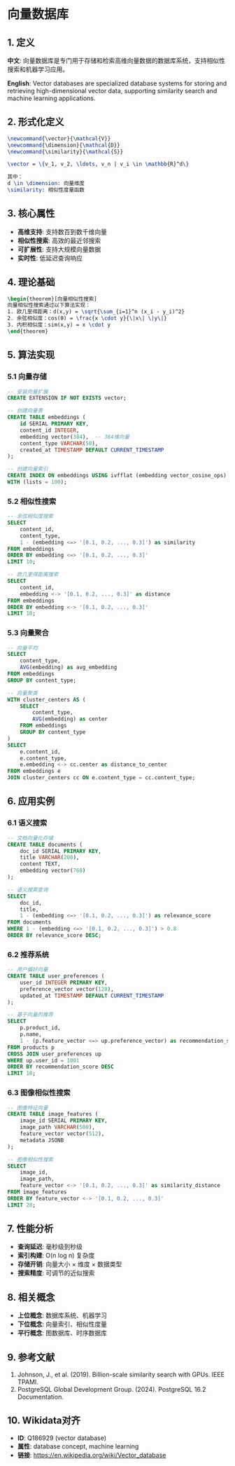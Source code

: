 # 向量数据库

## 1. 定义

**中文**: 向量数据库是专门用于存储和检索高维向量数据的数据库系统，支持相似性搜索和机器学习应用。

**English**: Vector databases are specialized database systems for storing and retrieving high-dimensional vector data, supporting similarity search and machine learning applications.

## 2. 形式化定义

```latex
\newcommand{\vector}{\mathcal{V}}
\newcommand{\dimension}{\mathcal{D}}
\newcommand{\similarity}{\mathcal{S}}

\vector = \{v_1, v_2, \ldots, v_n | v_i \in \mathbb{R}^d\}

其中：
d \in \dimension: 向量维度
\similarity: 相似性度量函数
```

## 3. 核心属性

- **高维支持**: 支持数百到数千维向量
- **相似性搜索**: 高效的最近邻搜索
- **可扩展性**: 支持大规模向量数据
- **实时性**: 低延迟查询响应

## 4. 理论基础

```latex
\begin{theorem}[向量相似性搜索]
向量相似性搜索通过以下算法实现：
1. 欧几里得距离：d(x,y) = \sqrt{\sum_{i=1}^n (x_i - y_i)^2}
2. 余弦相似度：cos(θ) = \frac{x \cdot y}{\|x\| \|y\|}
3. 内积相似度：sim(x,y) = x \cdot y
\end{theorem}
```

## 5. 算法实现

### 5.1 向量存储

```sql
-- 安装向量扩展
CREATE EXTENSION IF NOT EXISTS vector;

-- 创建向量表
CREATE TABLE embeddings (
    id SERIAL PRIMARY KEY,
    content_id INTEGER,
    embedding vector(384),  -- 384维向量
    content_type VARCHAR(50),
    created_at TIMESTAMP DEFAULT CURRENT_TIMESTAMP
);

-- 创建向量索引
CREATE INDEX ON embeddings USING ivfflat (embedding vector_cosine_ops)
WITH (lists = 100);
```

### 5.2 相似性搜索

```sql
-- 余弦相似度搜索
SELECT 
    content_id,
    content_type,
    1 - (embedding <=> '[0.1, 0.2, ..., 0.3]') as similarity
FROM embeddings
ORDER BY embedding <=> '[0.1, 0.2, ..., 0.3]'
LIMIT 10;

-- 欧几里得距离搜索
SELECT 
    content_id,
    embedding <-> '[0.1, 0.2, ..., 0.3]' as distance
FROM embeddings
ORDER BY embedding <-> '[0.1, 0.2, ..., 0.3]'
LIMIT 10;
```

### 5.3 向量聚合

```sql
-- 向量平均
SELECT 
    content_type,
    AVG(embedding) as avg_embedding
FROM embeddings
GROUP BY content_type;

-- 向量聚类
WITH cluster_centers AS (
    SELECT 
        content_type,
        AVG(embedding) as center
    FROM embeddings
    GROUP BY content_type
)
SELECT 
    e.content_id,
    e.content_type,
    e.embedding <-> cc.center as distance_to_center
FROM embeddings e
JOIN cluster_centers cc ON e.content_type = cc.content_type;
```

## 6. 应用实例

### 6.1 语义搜索

```sql
-- 文档向量化存储
CREATE TABLE documents (
    doc_id SERIAL PRIMARY KEY,
    title VARCHAR(200),
    content TEXT,
    embedding vector(768)
);

-- 语义搜索查询
SELECT 
    doc_id,
    title,
    1 - (embedding <=> '[0.1, 0.2, ..., 0.3]') as relevance_score
FROM documents
WHERE 1 - (embedding <=> '[0.1, 0.2, ..., 0.3]') > 0.8
ORDER BY relevance_score DESC;
```

### 6.2 推荐系统

```sql
-- 用户偏好向量
CREATE TABLE user_preferences (
    user_id INTEGER PRIMARY KEY,
    preference_vector vector(128),
    updated_at TIMESTAMP DEFAULT CURRENT_TIMESTAMP
);

-- 基于向量的推荐
SELECT 
    p.product_id,
    p.name,
    1 - (p.feature_vector <=> up.preference_vector) as recommendation_score
FROM products p
CROSS JOIN user_preferences up
WHERE up.user_id = 1001
ORDER BY recommendation_score DESC
LIMIT 10;
```

### 6.3 图像相似性搜索

```sql
-- 图像特征向量
CREATE TABLE image_features (
    image_id SERIAL PRIMARY KEY,
    image_path VARCHAR(500),
    feature_vector vector(512),
    metadata JSONB
);

-- 图像相似性搜索
SELECT 
    image_id,
    image_path,
    feature_vector <-> '[0.1, 0.2, ..., 0.3]' as similarity_distance
FROM image_features
ORDER BY feature_vector <-> '[0.1, 0.2, ..., 0.3]'
LIMIT 20;
```

## 7. 性能分析

- **查询延迟**: 毫秒级到秒级
- **索引构建**: O(n log n) 复杂度
- **存储开销**: 向量大小 × 维度 × 数据类型
- **搜索精度**: 可调节的近似搜索

## 8. 相关概念

- **上位概念**: 数据库系统、机器学习
- **下位概念**: 向量索引、相似性度量
- **平行概念**: 图数据库、时序数据库

## 9. 参考文献

1. Johnson, J., et al. (2019). Billion-scale similarity search with GPUs. IEEE TPAMI.
2. PostgreSQL Global Development Group. (2024). PostgreSQL 16.2 Documentation.

## 10. Wikidata对齐

- **ID**: Q186929 (vector database)
- **属性**: database concept, machine learning
- **链接**: <https://en.wikipedia.org/wiki/Vector_database>

